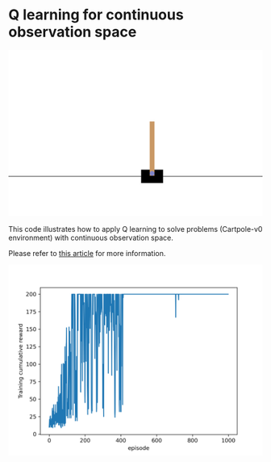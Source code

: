 # Q learning for continuous observation space

![cartpole](plots/cartpole.gif)

This code illustrates how to apply Q learning to solve problems (Cartpole-v0 environment) with continuous observation space.

Please refer to [this article](https://www.datasparked.com/reinforcement%20learning/Q-learning-for-discrete-state-problems/) for more information.

![Qlearning_cartpole](plots/Qlearning_cartpole.png)
